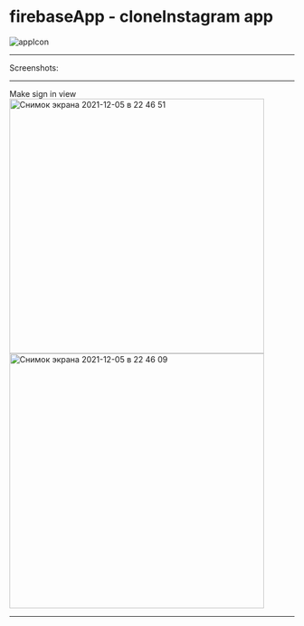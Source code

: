 # firebaseApp - cloneInstagram app
![appIcon](https://user-images.githubusercontent.com/16240094/144761366-6df9a414-7ef6-4890-8f50-beab212d70bf.png) 
****


Screenshots: 
****
Make sign in view
<img width="450" alt="Снимок экрана 2021-12-05 в 22 46 51" src="https://user-images.githubusercontent.com/16240094/144761322-79d1af4d-0d03-4393-951a-3dd38cdbc345.png"> <img width="450" alt="Снимок экрана 2021-12-05 в 22 46 09" src="https://user-images.githubusercontent.com/16240094/144761324-9c929736-0ea7-48f5-9e08-153a2f73f403.png">
****
